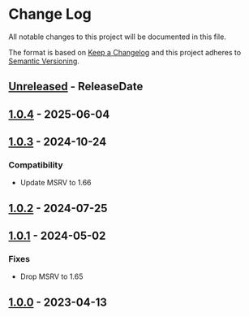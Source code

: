 # Change Log
All notable changes to this project will be documented in this file.

The format is based on [Keep a Changelog](http://keepachangelog.com/)
and this project adheres to [Semantic Versioning](http://semver.org/).

<!-- next-header -->
## [Unreleased] - ReleaseDate

## [1.0.4] - 2025-06-04

## [1.0.3] - 2024-10-24

### Compatibility

- Update MSRV to 1.66

## [1.0.2] - 2024-07-25

## [1.0.1] - 2024-05-02

### Fixes

- Drop MSRV to 1.65

## [1.0.0] - 2023-04-13

<!-- next-url -->
[Unreleased]: https://github.com/rust-cli/anstyle/compare/colorchoice-v1.0.4...HEAD
[1.0.4]: https://github.com/rust-cli/anstyle/compare/colorchoice-v1.0.3...colorchoice-v1.0.4
[1.0.3]: https://github.com/rust-cli/anstyle/compare/colorchoice-v1.0.2...colorchoice-v1.0.3
[1.0.2]: https://github.com/rust-cli/anstyle/compare/colorchoice-v1.0.1...colorchoice-v1.0.2
[1.0.1]: https://github.com/rust-cli/anstyle/compare/colorchoice-v1.0.0...colorchoice-v1.0.1
[1.0.0]: https://github.com/rust-cli/anstyle/compare/c4423c1...colorchoice-v1.0.0
